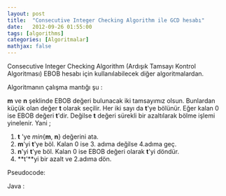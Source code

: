 ```yaml
---
layout: post
title:  "Consecutive Integer Checking Algorithm ile GCD hesabı"
date:   2012-09-26 01:55:00
tags: [algorithms]
categories: [Algoritmalar]
mathjax: false
---
```


Consecutive Integer Checking Algorithm (Ardışık Tamsayı Kontrol Algoritması) EBOB hesabı için kullanılabilecek diğer algoritmalardan.

<!--<a href="http://tolpp.com/category/ders/algorithm-analysis/">Algorithm Analysis</a> dersinde işlenenleri <a href="http://tolpp.com/ogrenme-notlari/">notlar şeklinde alacağım</a> demiştim. Ancak bildiğim ve sıkıcı algoritmalar üzerinde bu kadar durmayı düşünmüyordum. Ama yine de,-->

Algoritmanın çalışma mantığı şu :

**m** ve **n** şeklinde EBOB değeri bulunacak iki tamsayımız olsun. Bunlardan küçük olan değer **t** olarak seçilir. Her iki sayı da **t**'ye bölünür. Eğer kalan 0 ise EBOB değeri **t**'dir. Değilse **t** değeri sürekli bir azaltılarak bölme işlemi yinelenir. Yani ;

1. **t** 'ye *min*{**m**, **n**} değerini ata.
2. **m**'yi **t**'ye böl. Kalan 0 ise 3. adıma değilse 4.adıma geç.
3. **n**'yi **t**'ye böl. Kalan 0 ise EBOB değeri olarak **t**'yi döndür.
4. **t'**yi bir azalt ve 2.adıma dön.

Pseudocode:
<script src="https://gist.github.com/tolpp/e897f60cf28734f51231.js"></script>

Java :
<script src="https://gist.github.com/tolpp/a55487fcc7aaa3ae44b6.js"></script>
<!--Bu yazı [öğrenme notları]({{site.baseurl}}/ogrenme-notlari/)'nın bir parçasıdır.-->
